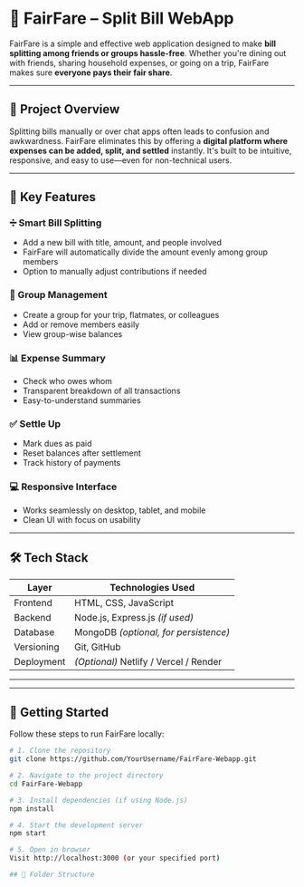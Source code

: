 # 💸 FairFare – Split Bill WebApp

FairFare is a simple and effective web application designed to make **bill splitting among friends or groups hassle-free**. Whether you're dining out with friends, sharing household expenses, or going on a trip, FairFare makes sure **everyone pays their fair share**.

---

## 📌 Project Overview

Splitting bills manually or over chat apps often leads to confusion and awkwardness. FairFare eliminates this by offering a **digital platform where expenses can be added, split, and settled** instantly. It's built to be intuitive, responsive, and easy to use—even for non-technical users.

---

## 🔑 Key Features

### ➗ Smart Bill Splitting  
- Add a new bill with title, amount, and people involved  
- FairFare will automatically divide the amount evenly among group members  
- Option to manually adjust contributions if needed

### 👥 Group Management  
- Create a group for your trip, flatmates, or colleagues  
- Add or remove members easily  
- View group-wise balances

### 📊 Expense Summary  
- Check who owes whom  
- Transparent breakdown of all transactions  
- Easy-to-understand summaries

### ✅ Settle Up  
- Mark dues as paid  
- Reset balances after settlement  
- Track history of payments

### 💻 Responsive Interface  
- Works seamlessly on desktop, tablet, and mobile  
- Clean UI with focus on usability

---

## 🛠️ Tech Stack

| Layer       | Technologies Used            |
|-------------|------------------------------|
| Frontend    | HTML, CSS, JavaScript        |
| Backend     | Node.js, Express.js *(if used)* |
| Database    | MongoDB *(optional, for persistence)* |
| Versioning  | Git, GitHub                  |
| Deployment  | *(Optional)* Netlify / Vercel / Render |

---

---

## 🚀 Getting Started

Follow these steps to run FairFare locally:

```bash
# 1. Clone the repository
git clone https://github.com/YourUsername/FairFare-Webapp.git

# 2. Navigate to the project directory
cd FairFare-Webapp

# 3. Install dependencies (if using Node.js)
npm install

# 4. Start the development server
npm start

# 5. Open in browser
Visit http://localhost:3000 (or your specified port)

## 📁 Folder Structure

